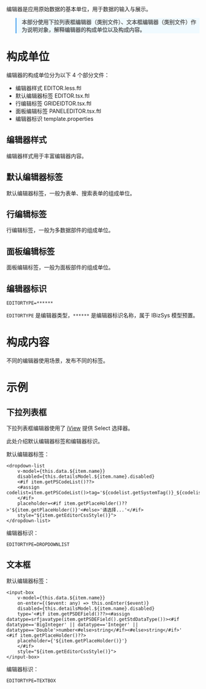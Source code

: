 编辑器是应用原始数据的基本单位，用于数据的输入与展示。

<blockquote style="border-color: #2892ec;background-color: #f0faff;">
    <p>
        <strong>
        本部分使用下拉列表框编辑器（类别文件）、文本框编辑器（类别文件）作为说明对象，解释编辑器的构成单位以及构成内容。
        </strong>
    </p>
</blockquote>


# 构成单位

编辑器的构成单位分为以下 4 个部分文件：
- 编辑器样式 EDITOR.less.ftl
- 默认编辑器标签 EDITOR.tsx.ftl
- 行编辑标签 GRIDEIDTOR.tsx.ftl 
- 面板编辑标签 PANELEDITOR.tsx.ftl
- 编辑器标识 template.properties 


## 编辑器样式

编辑器样式用于丰富编辑器内容。


## 默认编辑器标签

默认编辑器标签，一般为表单、搜索表单的组成单位。


## 行编辑标签

行编辑标签，一般为多数据部件的组成单位。


## 面板编辑标签

面板编辑标签，一般为面板部件的组成单位。


## 编辑器标识

```freemarker
EDITORTYPE=******
```

`EDITORTYPE` 是编辑器类型，`******` 是编辑器标识名称，属于 IBizSys 模型预置。


# 构成内容

不同的编辑器使用场景，发布不同的标签。


# 示例


## 下拉列表框

下拉列表框编辑器使用了 [iView](https://www.iviewui.com) 提供 Select 选择器。

此处介绍默认编辑器标签和编辑器标识。

默认编辑器标签：

```freemarker
<dropdown-list 
	v-model={this.data.${item.name}}  
	disabled={this.detailsModel.${item.name}.disabled}  
	<#if item.getPSCodeList()??>
    <#assign codelist=item.getPSCodeList()>tag='${codelist.getSystemTag()}_${codelist.codeName}'
    </#if> 
    placeholder=<#if item.getPlaceHolder()??>'${item.getPlaceHolder()}'<#else>'请选择...'</#if> 
    style="${item.getEditorCssStyle()}">
</dropdown-list>
```

编辑器标识：
```freemarker
EDITORTYPE=DROPDOWNLIST
```


## 文本框


默认编辑器标签：
```freemarker
<input-box 
	v-model={this.data.${item.name}}  
	on-enter={($event: any) => this.onEnter($event)} 
	disabled={this.detailsModel.${item.name}.disabled} 
	type='<#if item.getPSDEField()??><#assign datatype=srfjavatype(item.getPSDEField().getStdDataType())><#if datatype=='BigInteger' || datatype=='Integer' || datatype=='Double'>number<#else>string</#if><#else>string</#if>'  	<#if item.getPlaceHolder()??>
	placeholder={'${item.getPlaceHolder()}'}
	</#if> 
	style="${item.getEditorCssStyle()}">
</input-box>
```

编辑器标识：
```freemarker
EDITORTYPE=TEXTBOX
```

